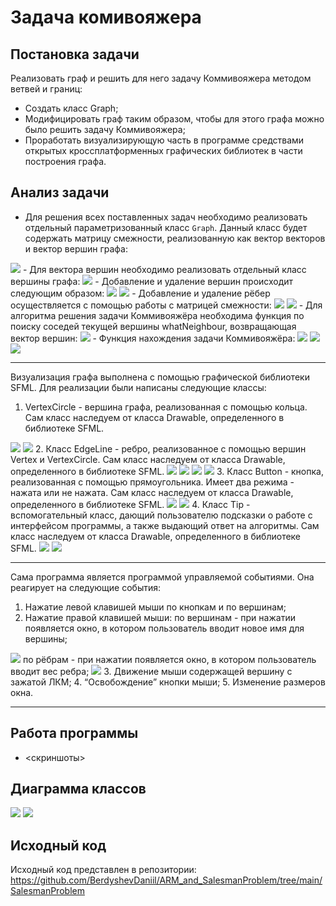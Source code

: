 # Задача комивояжера
## Постановка задачи
Реализовать граф и решить для него задачу Коммивояжера методом ветвей и границ:
- Создать класс Graph;
- Модифицировать граф таким образом, чтобы для этого графа можно было решить задачу Коммивояжера;
- Проработать визуализирующую часть в программе средствами открытых кроссплатформенных графических библиотек в части построения графа.

## Анализ задачи
- Для решения всех поставленных задач необходимо реализовать отдельный параметризованный класс ```Graph```. Данный класс будет содержать матрицу смежности, реализованную как вектор векторов и вектор вершин графа:
<img src="./1.png">
- Для вектора вершин необходимо реализовать отдельный класс вершины графа:
<img src="./2.png">
- Добавление и удаление вершин происходит следующим образом:
<img src="./3.png">
<img src="./4.png">
- Добавление и удаление рёбер осуществляется с помощью работы с матрицей смежности:
<img src="./5.png">
<img src="./6.png">
- Для алгоритма решения задачи Коммивояжёра необходима функция по поиску соседей текущей вершины whatNeighbour, возвращающая вектор вершин:
<img src="./7.png">
- Функция нахождения задачи Коммивояжёра:
<img src="./8.png">
<img src="./9.png">
<img src="./10.png">

*****

Визуализация графа выполнена с помощью графической библиотеки SFML. Для реализации были написаны следующие классы:
1. VertexCircle - вершина графа, реализованная с помощью кольца. Сам класс наследуем от класса Drawable, определенного в библиотеке SFML. 
<img src="./visual1.png">
<img src="./visual2.png">
2. Класс EdgeLine - ребро, реализованное с помощью вершин Vertex и VertexCircle. Сам класс наследуем от класса Drawable, определенного в библиотеке SFML.
<img src="./visual3.png">
<img src="./visual4.png">
<img src="./visual5.png">
<img src="./visual6.png">
3. Класс Button - кнопка, реализованная с помощью прямоугольника. Имеет два режима - нажата или не нажата. Сам класс наследуем от класса Drawable, определенного в библиотеке SFML.
<img src="./visual7.png">
<img src="./visual8.png">
4. Класс Tip - вспомогательный класс, дающий пользователю подсказки о работе с интерфейсом программы, а также выдающий ответ на алгоритмы. Сам класс наследуем от класса Drawable, определенного в библиотеке SFML.
<img src="./visual9.png">
<img src="./visual10.png">

*****

  Сама программа является программой управляемой событиями. Она реагирует на следующие события:
1. Нажатие левой клавишей мыши по кнопкам и по вершинам;
2. Нажатие правой клавишей мыши:
по вершинам - при нажатии появляется окно, в котором пользователь вводит новое имя для вершины;
<img src="./visual11.png">
по рёбрам - при нажатии появляется окно, в котором пользователь вводит вес ребра;
<img src="./visual12.png">
3. Движение мыши содержащей вершину с зажатой ЛКМ;
4. “Освобождение” кнопки мыши;
5. Изменение размеров окна.

*****

## Работа программы
- <скриншоты>

## Диаграмма классов
<img src="./class_diagram1.png">
<img src="./class_diagram2.png">

## Исходный код
Исходный код представлен в репозитории: https://github.com/BerdyshevDaniil/ARM_and_SalesmanProblem/tree/main/SalesmanProblem
